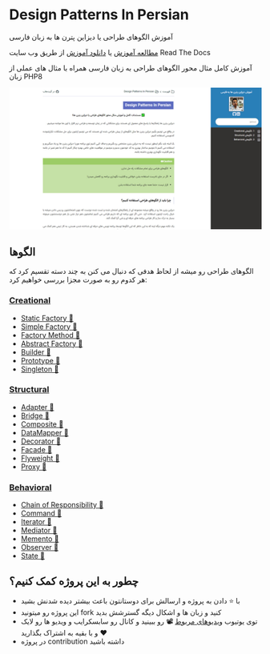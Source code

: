 # Design Patterns In Persian

آموزش الگوهای طراحی یا دیزاین پترن ها به زبان فارسی

[مطالعه آموزش](https://design-patterns-in-persian.readthedocs.io/en/latest/) یا [دانلود آموزش](https://readthedocs.org/projects/design-patterns-in-persian/downloads/) از طریق وب سایت Read The Docs

آموزش کامل مثال محور الگوهای طراحی به زبان فارسی همراه با مثال های عملی از زبان PHP8

![](docs.jpg)

## الگوها

الگوهای طراحی رو میشه از لحاظ هدفی که دنبال می کنن به چند دسته تقسیم کرد که هر کدوم رو به صورت مجزا بررسی خواهیم کرد:

### [Creational](https://design-patterns-in-persian.readthedocs.io/en/latest/Creational/README.html)

* [Static Factory 📑](https://design-patterns-in-persian.readthedocs.io/en/latest/Creational/StaticFactory/README.html)
* [Simple Factory 📑](https://design-patterns-in-persian.readthedocs.io/en/latest/Creational/SimpleFactory/README.html)
* [Factory Method 📑](https://design-patterns-in-persian.readthedocs.io/en/latest/Creational/FactoryMethod/README.html)
* [Abstract Factory 📑](https://design-patterns-in-persian.readthedocs.io/en/latest/Creational/AbstractFactory/README.html)
* [Builder 📑](https://design-patterns-in-persian.readthedocs.io/en/latest/Creational/Builder/README.html)
* [Prototype 📑](https://design-patterns-in-persian.readthedocs.io/en/latest/Creational/Prototype/README.html)
* [Singleton 📑](https://design-patterns-in-persian.readthedocs.io/en/latest/Creational/Singleton/README.html)

### [Structural](https://design-patterns-in-persian.readthedocs.io/en/latest/Structural/README.html)

* [Adapter 📑](https://design-patterns-in-persian.readthedocs.io/en/latest/Structural/Adapter/README.html)
* [Bridge 📑](https://design-patterns-in-persian.readthedocs.io/en/latest/Structural/Bridge/README.html)
* [Composite 📑](https://design-patterns-in-persian.readthedocs.io/en/latest/Structural/Composite/README.html)
* [DataMapper 📑](https://design-patterns-in-persian.readthedocs.io/en/latest/Structural/DataMapper/README.html)
* [Decorator 📑](https://design-patterns-in-persian.readthedocs.io/en/latest/Structural/Decorator/README.html)
* [Facade 📑](https://design-patterns-in-persian.readthedocs.io/en/latest/Structural/Facade/README.html)
* [Flyweight 📑](https://design-patterns-in-persian.readthedocs.io/en/latest/Structural/Flyweight/README.html)
* [Proxy 📑](https://design-patterns-in-persian.readthedocs.io/en/latest/Structural/Proxy/README.html)

### [Behavioral](https://design-patterns-in-persian.readthedocs.io/en/latest/Behavioral/README.html)

* [Chain of Responsibility 📑](https://design-patterns-in-persian.readthedocs.io/en/latest/Behavioral/ChainOfResponsibility/README.html)
* [Command 📑](https://design-patterns-in-persian.readthedocs.io/en/latest/Behavioral/Command/README.html)
* [Iterator 📑](https://design-patterns-in-persian.readthedocs.io/en/latest/Behavioral/Iterator/README.html)
* [Mediator 📑](https://design-patterns-in-persian.readthedocs.io/en/latest/Behavioral/Mediator/README.html)
* [Memento 📑](https://design-patterns-in-persian.readthedocs.io/en/latest/Behavioral/Memento/README.html)
* [Observer 📑](https://design-patterns-in-persian.readthedocs.io/en/latest/Behavioral/Observer/README.html)
* [State 📑](https://design-patterns-in-persian.readthedocs.io/en/latest/Behavioral/State/README.html)

## چطور به این پروژه کمک کنیم؟ 

- با ⭐ دادن به پروژه و ارسالش برای دوستانتون باعث بیشتر دیده شدنش بشید
- این پروژه رو میتونید fork کنید و زبان ها و اشکال دیگه گسترشش بدید
- توی یوتیوب [ویدیوهای مربوط](https://www.youtube.com/playlist?list=PLwQhn2KOvsfVku8Dh8adeQj6s1qNIk42v) 📽 رو ببینید 
  و کانال رو سابسکرایب و ویدیو ها رو لایک ♥ و با بقیه به اشتراک بگذارید
- در پروژه contribution داشته باشید
